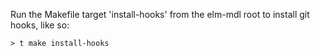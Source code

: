 Run the Makefile target 'install-hooks' from the elm-mdl root to install git
hooks, like so: 

    > t make install-hooks

